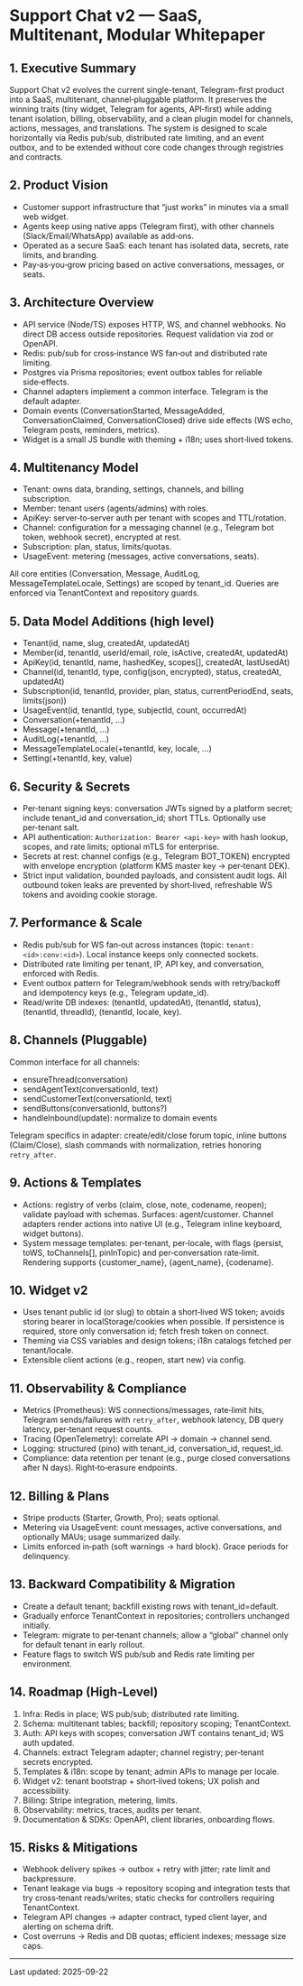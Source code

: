 # Support Chat v2 — SaaS, Multitenant, Modular Whitepaper

## 1. Executive Summary

Support Chat v2 evolves the current single-tenant, Telegram-first product into a SaaS, multitenant, channel‑pluggable platform. It preserves the winning traits (tiny widget, Telegram for agents, API‑first) while adding tenant isolation, billing, observability, and a clean plugin model for channels, actions, messages, and translations. The system is designed to scale horizontally via Redis pub/sub, distributed rate limiting, and an event outbox, and to be extended without core code changes through registries and contracts.

## 2. Product Vision

- Customer support infrastructure that “just works” in minutes via a small web widget.
- Agents keep using native apps (Telegram first), with other channels (Slack/Email/WhatsApp) available as add‑ons.
- Operated as a secure SaaS: each tenant has isolated data, secrets, rate limits, and branding.
- Pay‑as‑you‑grow pricing based on active conversations, messages, or seats.

## 3. Architecture Overview

- API service (Node/TS) exposes HTTP, WS, and channel webhooks. No direct DB access outside repositories. Request validation via zod or OpenAPI.
- Redis: pub/sub for cross‑instance WS fan‑out and distributed rate limiting.
- Postgres via Prisma repositories; event outbox tables for reliable side‑effects.
- Channel adapters implement a common interface. Telegram is the default adapter.
- Domain events (ConversationStarted, MessageAdded, ConversationClaimed, ConversationClosed) drive side effects (WS echo, Telegram posts, reminders, metrics).
- Widget is a small JS bundle with theming + i18n; uses short‑lived tokens.

## 4. Multitenancy Model

- Tenant: owns data, branding, settings, channels, and billing subscription.
- Member: tenant users (agents/admins) with roles.
- ApiKey: server‑to‑server auth per tenant with scopes and TTL/rotation.
- Channel: configuration for a messaging channel (e.g., Telegram bot token, webhook secret), encrypted at rest.
- Subscription: plan, status, limits/quotas.
- UsageEvent: metering (messages, active conversations, seats).

All core entities (Conversation, Message, AuditLog, MessageTemplateLocale, Settings) are scoped by tenant_id. Queries are enforced via TenantContext and repository guards.

## 5. Data Model Additions (high level)

- Tenant(id, name, slug, createdAt, updatedAt)
- Member(id, tenantId, userId/email, role, isActive, createdAt, updatedAt)
- ApiKey(id, tenantId, name, hashedKey, scopes[], createdAt, lastUsedAt)
- Channel(id, tenantId, type, config(json, encrypted), status, createdAt, updatedAt)
- Subscription(id, tenantId, provider, plan, status, currentPeriodEnd, seats, limits(json))
- UsageEvent(id, tenantId, type, subjectId, count, occurredAt)
- Conversation(+tenantId, ...)
- Message(+tenantId, ...)
- AuditLog(+tenantId, ...)
- MessageTemplateLocale(+tenantId, key, locale, ...)
- Setting(+tenantId, key, value)

## 6. Security & Secrets

- Per‑tenant signing keys: conversation JWTs signed by a platform secret; include tenant_id and conversation_id; short TTLs. Optionally use per‑tenant salt.
- API authentication: `Authorization: Bearer <api-key>` with hash lookup, scopes, and rate limits; optional mTLS for enterprise.
- Secrets at rest: channel configs (e.g., Telegram BOT_TOKEN) encrypted with envelope encryption (platform KMS master key → per‑tenant DEK).
- Strict input validation, bounded payloads, and consistent audit logs. All outbound token leaks are prevented by short‑lived, refreshable WS tokens and avoiding cookie storage.

## 7. Performance & Scale

- Redis pub/sub for WS fan‑out across instances (topic: `tenant:<id>:conv:<id>`). Local instance keeps only connected sockets.
- Distributed rate limiting per tenant, IP, API key, and conversation, enforced with Redis.
- Event outbox pattern for Telegram/webhook sends with retry/backoff and idempotency keys (e.g., Telegram update_id).
- Read/write DB indexes: (tenantId, updatedAt), (tenantId, status), (tenantId, threadId), (tenantId, locale, key).

## 8. Channels (Pluggable)

Common interface for all channels:

- ensureThread(conversation)
- sendAgentText(conversationId, text)
- sendCustomerText(conversationId, text)
- sendButtons(conversationId, buttons?)
- handleInbound(update): normalize to domain events

Telegram specifics in adapter: create/edit/close forum topic, inline buttons (Claim/Close), slash commands with normalization, retries honoring `retry_after`.

## 9. Actions & Templates

- Actions: registry of verbs (claim, close, note, codename, reopen); validate payload with schemas. Surfaces: agent/customer. Channel adapters render actions into native UI (e.g., Telegram inline keyboard, widget buttons).
- System message templates: per‑tenant, per‑locale, with flags (persist, toWS, toChannels[], pinInTopic) and per‑conversation rate‑limit. Rendering supports {customer_name}, {agent_name}, {codename}.

## 10. Widget v2

- Uses tenant public id (or slug) to obtain a short‑lived WS token; avoids storing bearer in localStorage/cookies when possible. If persistence is required, store only conversation id; fetch fresh token on connect.
- Theming via CSS variables and design tokens; i18n catalogs fetched per tenant/locale.
- Extensible client actions (e.g., reopen, start new) via config.

## 11. Observability & Compliance

- Metrics (Prometheus): WS connections/messages, rate‑limit hits, Telegram sends/failures with `retry_after`, webhook latency, DB query latency, per‑tenant request counts.
- Tracing (OpenTelemetry): correlate API → domain → channel send.
- Logging: structured (pino) with tenant_id, conversation_id, request_id.
- Compliance: data retention per tenant (e.g., purge closed conversations after N days). Right‑to‑erasure endpoints.

## 12. Billing & Plans

- Stripe products (Starter, Growth, Pro); seats optional.
- Metering via UsageEvent: count messages, active conversations, and optionally MAUs; usage summarized daily.
- Limits enforced in‑path (soft warnings → hard block). Grace periods for delinquency.

## 13. Backward Compatibility & Migration

- Create a default tenant; backfill existing rows with tenant_id=default.
- Gradually enforce TenantContext in repositories; controllers unchanged initially.
- Telegram: migrate to per‑tenant channels; allow a “global” channel only for default tenant in early rollout.
- Feature flags to switch WS pub/sub and Redis rate limiting per environment.

## 14. Roadmap (High‑Level)

1) Infra: Redis in place; WS pub/sub; distributed rate limiting.
2) Schema: multitenant tables; backfill; repository scoping; TenantContext.
3) Auth: API keys with scopes; conversation JWT contains tenant_id; WS auth updated.
4) Channels: extract Telegram adapter; channel registry; per‑tenant secrets encrypted.
5) Templates & i18n: scope by tenant; admin APIs to manage per locale.
6) Widget v2: tenant bootstrap + short‑lived tokens; UX polish and accessibility.
7) Billing: Stripe integration, metering, limits.
8) Observability: metrics, traces, audits per tenant.
9) Documentation & SDKs: OpenAPI, client libraries, onboarding flows.

## 15. Risks & Mitigations

- Webhook delivery spikes → outbox + retry with jitter; rate limit and backpressure.
- Tenant leakage via bugs → repository scoping and integration tests that try cross‑tenant reads/writes; static checks for controllers requiring TenantContext.
- Telegram API changes → adapter contract, typed client layer, and alerting on schema drift.
- Cost overruns → Redis and DB quotas; efficient indexes; message size caps.

---
Last updated: 2025-09-22



